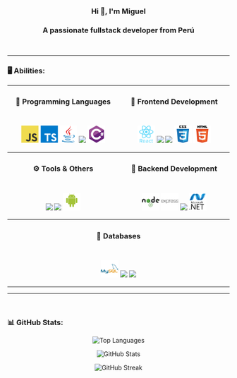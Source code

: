 <h3 align="center">Hi 👋, I'm Miguel</h1>
<h3 align="center">A passionate fullstack developer from Perú</h3>
<br>

---
### 🖥️ Abilities:

<table>
<tr>
<th align="center" width="500" height="1">
 <h3>🧠 Programming Languages</h3>
</th>
<th align="center" width="500" height="1">
  <h3>🎨 Frontend Development</h3>
</th>
</tr>
<tr align="center"> 
<td>
 <h3></h3>
        <p>
          <a href="https://developer.mozilla.org/en-US/docs/Web/JavaScript" target="_blank"><img src="https://raw.githubusercontent.com/devicons/devicon/master/icons/javascript/javascript-original.svg" width="40" /></a>
          <a href="https://www.typescriptlang.org/" target="_blank"><img src="https://raw.githubusercontent.com/devicons/devicon/master/icons/typescript/typescript-original.svg" width="40" /></a>
          <a href="https://www.java.com/" target="_blank"><img src="https://raw.githubusercontent.com/devicons/devicon/master/icons/java/java-original.svg" width="40" /></a>
          <a href="https://kotlinlang.org/" target="_blank"><img src="https://www.vectorlogo.zone/logos/kotlinlang/kotlinlang-icon.svg" width="40" /></a>
          <a href="https://learn.microsoft.com/en-us/dotnet/csharp/" target="_blank"><img src="https://raw.githubusercontent.com/devicons/devicon/master/icons/csharp/csharp-original.svg" width="40" /></a>
        </p>
</td>
<td>
 <h3></h3>
        <p>
          <a href="https://reactjs.org/" target="_blank"><img src="https://raw.githubusercontent.com/devicons/devicon/master/icons/react/react-original-wordmark.svg" width="40" /></a>
          <a href="https://nextjs.org/" target="_blank"><img src="https://cdn.worldvectorlogo.com/logos/nextjs-2.svg" width="40" /></a>
          <a href="https://tailwindcss.com/" target="_blank"><img src="https://www.vectorlogo.zone/logos/tailwindcss/tailwindcss-icon.svg" width="40" /></a>
          <a href="https://developer.mozilla.org/en-US/docs/Web/CSS" target="_blank"><img src="https://raw.githubusercontent.com/devicons/devicon/master/icons/css3/css3-original-wordmark.svg" width="40" /></a>
          <a href="https://developer.mozilla.org/en-US/docs/Web/HTML" target="_blank"><img src="https://raw.githubusercontent.com/devicons/devicon/master/icons/html5/html5-original-wordmark.svg" width="40" /></a>
        </p>
</td>
</tr>
<tr>
    <th align="center" width="500" height="1">
        <h3>⚙️ Tools & Others</h3>
    </th>
    <th align="center" width="500" height="1">
        <h3>🧰 Backend Development</h3>
    </th>
</tr>
<tr align="center">
    <td>
        <h3></h3>
        <p>
            <a href="https://git-scm.com/" target="_blank"><img src="https://www.vectorlogo.zone/logos/git-scm/git-scm-icon.svg" width="40" /></a>
            <a href="https://www.postman.com/" target="_blank"><img src="https://www.vectorlogo.zone/logos/getpostman/getpostman-icon.svg" width="40" /></a>
            <a href="https://developer.android.com/" target="_blank"><img src="https://raw.githubusercontent.com/devicons/devicon/master/icons/android/android-original-wordmark.svg" width="40" /></a>
        </p>
    </td>
    <td>
        <h3></h3>
        <p>
            <a href="https://nodejs.org/" target="_blank"><img src="https://raw.githubusercontent.com/devicons/devicon/master/icons/nodejs/nodejs-original-wordmark.svg" width="40" /></a>
            <a href="https://expressjs.com/" target="_blank"><img src="https://raw.githubusercontent.com/devicons/devicon/master/icons/express/express-original-wordmark.svg" width="40" /></a>
            <a href="https://spring.io/" target="_blank"><img src="https://www.vectorlogo.zone/logos/springio/springio-icon.svg" width="40" /></a>
            <a href="https://dotnet.microsoft.com/" target="_blank"><img src="https://raw.githubusercontent.com/devicons/devicon/master/icons/dot-net/dot-net-original-wordmark.svg" width="40" /></a>
        </p>
    </td>
</tr>
<tr>
    <th align="center" colspan="2" height="1">
        <h3>💾 Databases</h3>
    </th>
</tr>
<tr align="center">
    <td colspan="2">
      <h3></h3>
        <p>
          <a href="https://www.mysql.com/" target="_blank"><img src="https://raw.githubusercontent.com/devicons/devicon/master/icons/mysql/mysql-original-wordmark.svg" width="40" /></a>
          <a href="https://www.microsoft.com/en-us/sql-server" target="_blank"><img src="https://www.svgrepo.com/show/303229/microsoft-sql-server-logo.svg" width="40" /></a>
          <a href="https://firebase.google.com/" target="_blank"><img src="https://www.vectorlogo.zone/logos/firebase/firebase-icon.svg" width="40" /></a>
        </p>
    </td>
</tr>
</table>

---
<br>

### 📊 GitHub Stats:
<div align="center">
        <p>
          <img src="https://github-readme-stats.vercel.app/api/top-langs?username=mikexd27&show_icons=true&locale=en&layout=compact" alt="Top Languages" />
        </p>
        <p>
          <img src="https://github-readme-stats.vercel.app/api?username=mikexd27&show_icons=true&locale=en" alt="GitHub Stats" />
        </p>
        <p>
          <img src="https://github-readme-streak-stats.herokuapp.com/?user=mikexd27&" alt="GitHub Streak" />
        </p>
</div>
